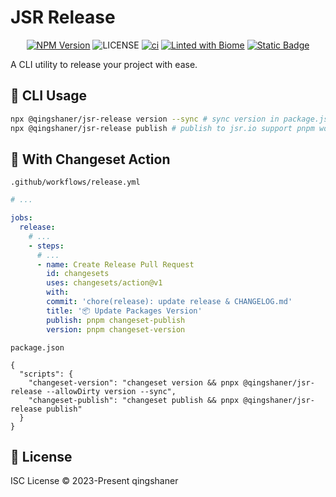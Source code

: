 # JSR Release

<p align="center">
<a href="https://www.npmjs.com/jsr-release" target="_blank"><img src="https://img.shields.io/npm/v/jsr-release" alt="NPM Version" /></a>
<img alt="LICENSE" src="https://img.shields.io/github/license/tsingshaner/typescript-lib">
<a href="https://github.com/tsingshaner/jsr-release/actions/workflows/ci.yml"><img src="https://github.com/tsingshaner/jsr-release/actions/workflows/ci.yml/badge.svg" alt="ci" /></a>
<a href="https://biomejs.dev"><img alt="Linted with Biome" src="https://img.shields.io/badge/Linted_with-Biome-60a5fa?style=flat&logo=biome"></a>
<a href="https://biomejs.dev" target="_blank"><img alt="Static Badge" src="https://img.shields.io/badge/Formatted_with-Biome-60a5fa?style=flat&logo=biome"></a>
</p>

A CLI utility to release your project with ease.

## 🔨 CLI Usage

```bash
npx @qingshaner/jsr-release version --sync # sync version in package.json and jsr.json
npx @qingshaner/jsr-release publish # publish to jsr.io support pnpm workspaces
```

## 🚀 With Changeset Action

`.github/workflows/release.yml`
```yaml
# ...

jobs:
  release:
    # ...
    - steps:
      # ...
      - name: Create Release Pull Request
        id: changesets
        uses: changesets/action@v1
        with:
        commit: 'chore(release): update release & CHANGELOG.md'
        title: '📦 Update Packages Version'
        publish: pnpm changeset-publish
        version: pnpm changeset-version

```

`package.json`
```jsonc
{
  "scripts": {
    "changeset-version": "changeset version && pnpx @qingshaner/jsr-release --allowDirty version --sync",
    "changeset-publish": "changeset publish && pnpx @qingshaner/jsr-release publish"
  }
}

```

## 📄 License
ISC License © 2023-Present qingshaner

